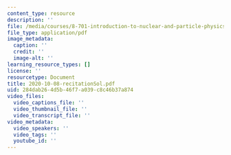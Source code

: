 ```yaml
---
content_type: resource
description: ''
file: /media/courses/8-701-introduction-to-nuclear-and-particle-physics-fall-2020/2020-10-08-recitationsol.pdf
file_type: application/pdf
image_metadata:
  caption: ''
  credit: ''
  image-alt: ''
learning_resource_types: []
license: ''
resourcetype: Document
title: 2020-10-08-recitationSol.pdf
uid: 284dab26-4d5b-46f7-a039-c8c46b37a874
video_files:
  video_captions_file: ''
  video_thumbnail_file: ''
  video_transcript_file: ''
video_metadata:
  video_speakers: ''
  video_tags: ''
  youtube_id: ''
---
```

